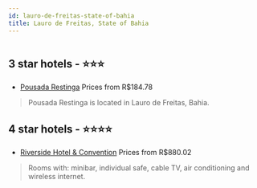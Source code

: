 ```yaml
---
id: lauro-de-freitas-state-of-bahia
title: Lauro de Freitas, State of Bahia
---
```


<center><img src="https://static.hotelurbano.com/reservas/prod0/0/888/5d16650d739e7_pousada-restinga.jpg" alt="" /></center>


##  3 star hotels - ⭐️⭐️⭐️

-    [Pousada Restinga](https://us.hurb.com/hotels/lauro-de-freitas/pousada-restinga-888?cmp=18055) Prices from R$184.78
   > Pousada Restinga is located in Lauro de Freitas, Bahia.

##  4 star hotels - ⭐️⭐️⭐️⭐️

-    [Riverside Hotel & Convention](https://us.hurb.com/hotels/lauro-de-freitas/riverside-hotel-convention-6806?cmp=18055) Prices from R$880.02
   > Rooms with: minibar, individual safe, cable TV, air conditioning and wireless internet.
